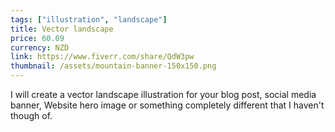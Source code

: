 ```yaml
---
tags: ["illustration", "landscape"]
title: Vector landscape
price: 60.09
currency: NZD
link: https://www.fiverr.com/share/QdW3pw
thumbnail: /assets/mountain-banner-150x150.png
---
```

I will create a vector landscape illustration for your blog post, social media banner, Website hero image or something completely different that I haven't though of.